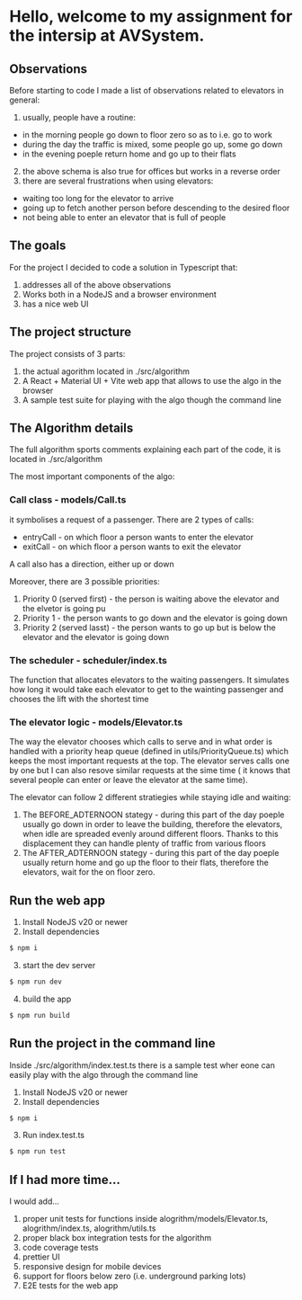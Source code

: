 # Hello, welcome to my assignment for the intersip at AVSystem.

## Observations

Before starting to code I made a list of observations related to elevators in general:

1. usually, people have a routine:

- in the morning people go down to floor zero so as to i.e. go to work
- during the day the traffic is mixed, some people go up, some go down
- in the evening poeple return home and go up to their flats

2. the above schema is also true for offices but works in a reverse order
3. there are several frustrations when using elevators:

- waiting too long for the elevator to arrive
- going up to fetch another person before descending to the desired floor
- not being able to enter an elevator that is full of people

## The goals

For the project I decided to code a solution in Typescript that:

1. addresses all of the above observations
2. Works both in a NodeJS and a browser environment
3. has a nice web UI

## The project structure

The project consists of 3 parts:

1. the actual agorithm located in ./src/algorithm
2. A React + Material UI + Vite web app that allows to use the algo in the browser
3. A sample test suite for playing with the algo though the command line

## The Algorithm details

The full algorithm sports comments explaining each part of the code, it is located in ./src/algorithm

The most important components of the algo:

### Call class - models/Call.ts

it symbolises a request of a passenger. There are 2 types of calls:

- entryCall - on which floor a person wants to enter the elevator
- exitCall - on which floor a person wants to exit the elevator

A call also has a direction, either up or down

Moreover, there are 3 possible priorities:

1. Priority 0 (served first) - the person is waiting above the elevator and the elvetor is going pu
2. Priority 1 - the person wants to go down and the elevator is going down
3. Priority 2 (served lasst) - the person wants to go up but is below the elevator and the elevator is going down

### The scheduler - scheduler/index.ts

The function that allocates elevators to the waiting passengers. It simulates how long it would take each elevator to get to the wainting passenger and chooses the lift with the shortest time

### The elevator logic - models/Elevator.ts

The way the elevator chooses which calls to serve and in what order is handled with a priority heap queue (defined in utils/PriorityQueue.ts) which keeps the most important requests at the top. The elevator serves calls one by one but I can also resove similar requests at the sime time ( it knows that several people can enter or leave the elevator at the same time).

The elevator can follow 2 different stratiegies while staying idle and waiting:

1. The BEFORE_ADTERNOON stategy - during this part of the day poeple usually go down in order to leave the building, therefore the elevators, when idle are spreaded evenly around different floors. Thanks to this displacement they can handle plenty of traffic from various floors
2. The AFTER_ADTERNOON stategy - during this part of the day poeple usually return home and go up the floor to their flats, therefore the elevators, wait for the on floor zero.

## Run the web app

1. Install NodeJS v20 or newer
2. Install dependencies

```bash
$ npm i
```

3. start the dev server

```bash
$ npm run dev
```

4. build the app

```bash
$ npm run build
```

## Run the project in the command line

Inside ./src/algorithm/index.test.ts there is a sample test wher eone can easily play with the algo through the command line

1. Install NodeJS v20 or newer
2. Install dependencies

```bash
$ npm i
```

3. Run index.test.ts

```bash
$ npm run test
```

## If I had more time...

I would add...

1. proper unit tests for functions inside alogrithm/models/Elevator.ts, alogrithm/index.ts, alogrithm/utils.ts
2. proper black box integration tests for the algorithm
3. code coverage tests
4. prettier UI
5. responsive design for mobile devices
6. support for floors below zero (i.e. underground parking lots)
7. E2E tests for the web app
